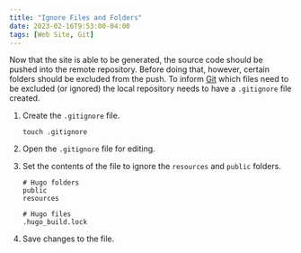 ```yaml
---
title: "Ignore Files and Folders"
date: 2023-02-16T9:53:00-04:00
tags: [Web Site, Git]
---
```

Now that the site is able to be generated, the source code should be pushed into the remote repository.  Before doing that, however, certain folders should be excluded from the push.  To inform [Git](https://git-scm.com/) which files need to be excluded (or ignored) the local repository needs to have a `.gitignore` file created.

1. Create the `.gitignore` file.

   ```
   touch .gitignore
   ```

1. Open the `.gitignore` file for editing.

1. Set the contents of the file to ignore the `resources` and `public` folders.

   ```
   # Hugo folders
   public
   resources

   # Hugo files
   .hugo_build.lock
   ```

1. Save changes to the file.